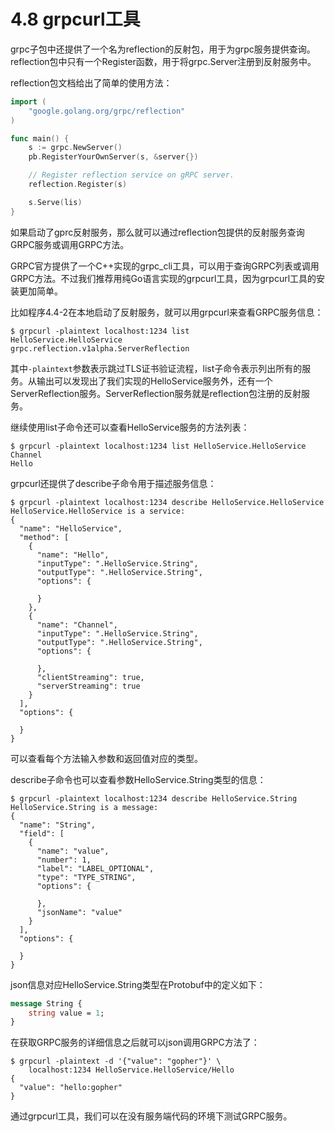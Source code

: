 
# 4.8 grpcurl工具

grpc子包中还提供了一个名为reflection的反射包，用于为grpc服务提供查询。reflection包中只有一个Register函数，用于将grpc.Server注册到反射服务中。

reflection包文档给出了简单的使用方法：

```go
import (
	"google.golang.org/grpc/reflection"
)

func main() {
	s := grpc.NewServer()
	pb.RegisterYourOwnServer(s, &server{})

	// Register reflection service on gRPC server.
	reflection.Register(s)

	s.Serve(lis)
}
```

如果启动了gprc反射服务，那么就可以通过reflection包提供的反射服务查询GRPC服务或调用GRPC方法。

GRPC官方提供了一个C++实现的grpc_cli工具，可以用于查询GRPC列表或调用GRPC方法。不过我们推荐用纯Go语言实现的grpcurl工具，因为grpcurl工具的安装更加简单。

比如程序4.4-2在本地启动了反射服务，就可以用grpcurl来查看GRPC服务信息：

```shell
$ grpcurl -plaintext localhost:1234 list
HelloService.HelloService
grpc.reflection.v1alpha.ServerReflection
```

其中`-plaintext`参数表示跳过TLS证书验证流程，list子命令表示列出所有的服务。从输出可以发现出了我们实现的HelloService服务外，还有一个ServerReflection服务。ServerReflection服务就是reflection包注册的反射服务。

继续使用list子命令还可以查看HelloService服务的方法列表：

```shell
$ grpcurl -plaintext localhost:1234 list HelloService.HelloService
Channel
Hello
```

grpcurl还提供了describe子命令用于描述服务信息：

```
$ grpcurl -plaintext localhost:1234 describe HelloService.HelloService
HelloService.HelloService is a service:
{
  "name": "HelloService",
  "method": [
    {
      "name": "Hello",
      "inputType": ".HelloService.String",
      "outputType": ".HelloService.String",
      "options": {

      }
    },
    {
      "name": "Channel",
      "inputType": ".HelloService.String",
      "outputType": ".HelloService.String",
      "options": {

      },
      "clientStreaming": true,
      "serverStreaming": true
    }
  ],
  "options": {

  }
}
```

可以查看每个方法输入参数和返回值对应的类型。

describe子命令也可以查看参数HelloService.String类型的信息：

```shell
$ grpcurl -plaintext localhost:1234 describe HelloService.String
HelloService.String is a message:
{
  "name": "String",
  "field": [
    {
      "name": "value",
      "number": 1,
      "label": "LABEL_OPTIONAL",
      "type": "TYPE_STRING",
      "options": {

      },
      "jsonName": "value"
    }
  ],
  "options": {

  }
}
```

json信息对应HelloService.String类型在Protobuf中的定义如下：

```protobuf
message String {
	string value = 1;
}
```

在获取GRPC服务的详细信息之后就可以json调用GRPC方法了：

```shell
$ grpcurl -plaintext -d '{"value": "gopher"}' \
	localhost:1234 HelloService.HelloService/Hello
{
  "value": "hello:gopher"
}
```

通过grpcurl工具，我们可以在没有服务端代码的环境下测试GRPC服务。

